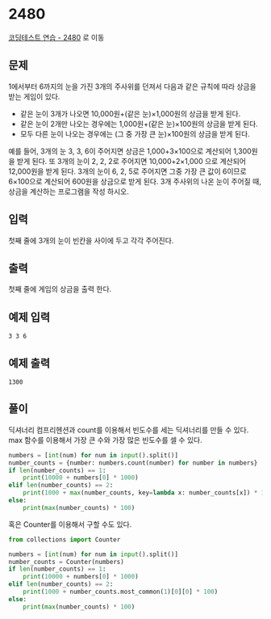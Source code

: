 # 2480

[코딩테스트 연습 - 2480][1] 로 이동

## 문제

1에서부터 6까지의 눈을 가진 3개의 주사위를 던져서 다음과 같은 규칙에 따라 상금을 받는 게임이 있다.

- 같은 눈이 3개가 나오면 10,000원+(같은 눈)×1,000원의 상금을 받게 된다.
- 같은 눈이 2개만 나오는 경우에는 1,000원+(같은 눈)×100원의 상금을 받게 된다.
- 모두 다른 눈이 나오는 경우에는 (그 중 가장 큰 눈)×100원의 상금을 받게 된다.

예를 들어, 3개의 눈 3, 3, 6이 주어지면 상금은 1,000+3×100으로 계산되어 1,300원을 받게 된다. 또 3개의 눈이 2, 2, 2로 주어지면 10,000+2×1,000 으로 계산되어 12,000원을 받게 된다. 3개의 눈이 6, 2, 5로 주어지면 그중 가장 큰 값이 6이므로 6×100으로 계산되어 600원을 상금으로 받게 된다.
3개 주사위의 나온 눈이 주어질 때, 상금을 계산하는 프로그램을 작성 하시오.

## 입력

첫째 줄에 3개의 눈이 빈칸을 사이에 두고 각각 주어진다.

## 출력

첫째 줄에 게임의 상금을 출력 한다.

## 예제 입력

```
3 3 6
```

## 예제 출력

```
1300
```

## 풀이

딕셔너리 컴프리헨션과 count를 이용해서 빈도수를 세는 딕셔너리를 만들 수 있다.
max 함수를 이용해서 가장 큰 수와 가장 많은 빈도수를 셀 수 있다.

```python
numbers = [int(num) for num in input().split()]
number_counts = {number: numbers.count(number) for number in numbers}
if len(number_counts) == 1:
    print(10000 + numbers[0] * 1000)
elif len(number_counts) == 2:
    print(1000 + max(number_counts, key=lambda x: number_counts[x]) * 100)
else:
    print(max(number_counts) * 100)

```

혹은 Counter를 이용해서 구할 수도 있다.

```python
from collections import Counter

numbers = [int(num) for num in input().split()]
number_counts = Counter(numbers)
if len(number_counts) == 1:
    print(10000 + numbers[0] * 1000)
elif len(number_counts) == 2:
    print(1000 + number_counts.most_common(1)[0][0] * 100)
else:
    print(max(number_counts) * 100)

```

[1]: https://www.acmicpc.net/problem/2480

